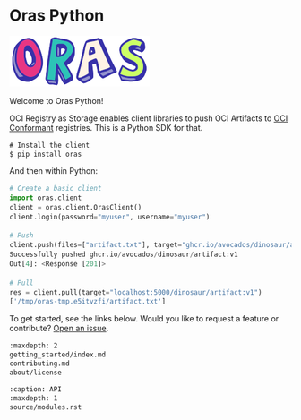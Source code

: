 # Oras Python

![Oras Python Logo](https://github.com/oras-project/oras-py/blob/main/docs/images/oras.png)

Welcome to Oras Python!

OCI Registry as Storage enables client libraries to push OCI Artifacts
to [OCI Conformant](https://github.com/opencontainers/oci-conformance)
registries. This is a Python SDK for that.

```console
# Install the client
$ pip install oras
```

And then within Python:

```python
# Create a basic client
import oras.client
client = oras.client.OrasClient()
client.login(password="myuser", username="myuser")

# Push
client.push(files=["artifact.txt"], target="ghcr.io/avocados/dinosaur/artifact:v1")
Successfully pushed ghcr.io/avocados/dinosaur/artifact:v1
Out[4]: <Response [201]>

# Pull
res = client.pull(target="localhost:5000/dinosaur/artifact:v1")
['/tmp/oras-tmp.e5itvzfi/artifact.txt']
```

To get started, see the links below. Would you like to
request a feature or contribute? [Open an issue](https://github.com/oras-project/oras-py/issues).

```{toctree}
:maxdepth: 2
getting_started/index.md
contributing.md
about/license
```

```{toctree}
:caption: API
:maxdepth: 1
source/modules.rst
```
